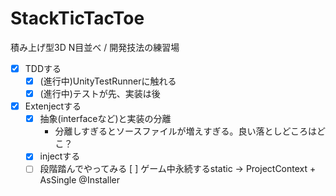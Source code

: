 # StackTicTacToe
積み上げ型3D N目並べ / 開発技法の練習場


- [x] TDDする
  - [x] (進行中)UnityTestRunnerに触れる
  - [x] (進行中)テストが先、実装は後
- [x] Extenjectする
  - [x] 抽象(interfaceなど)と実装の分離
    - 分離しすぎるとソースファイルが増えすぎる。良い落としどころはどこ？
  - [x] injectする
  - [ ] 段階踏んでやってみる
    [ ] ゲーム中永続するstatic -> ProjectContext + AsSingle @Installer
